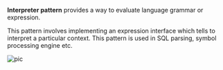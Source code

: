 **Interpreter pattern** provides a way to evaluate language grammar or expression. 

This pattern involves implementing an expression interface which tells to interpret a particular context.
This pattern is used in SQL parsing, symbol processing engine etc.

![pic](https://upload.wikimedia.org/wikipedia/commons/thumb/b/bc/Interpreter_UML_class_diagram.svg/1072px-Interpreter_UML_class_diagram.svg.png)